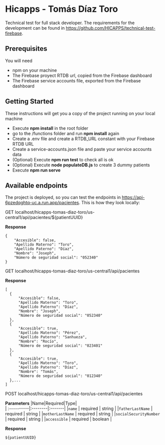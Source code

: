# Hicapps - Tomás Díaz Toro

Technical test for full stack developer. The requirements for the development can be found in https://github.com/HICAPPS/technical-test-firebase.

## Prerequisites
You will need
- npm on your machine
- The Firebase proyect RTDB url, copied from the Firebase dashboard
- The Firebase service accounts file, exported from the Firebase dashboard
  
## Getting Started

These instructions will get you a copy of the project running on your local machine
- Execute **npm install** in the root folder
- go to the /functions folder and run **npm install** again
- Create a .env file and create a RTDB_URL constant with your Firebase RTDB URL
- Create a service-accounts.json file and paste your service accounts data
- (Optional) Execute **npm run test** to check all is ok
- (Optional) Execute **node populateDB.js** to create 3 dummy patients
- Execute **npm run serve**

## Available endpoints
The project is deployed, so you can test the endpoints in https://api-6pzedqghtq-uc.a.run.app/pacientes. This is how they look locally:

GET localhost/hicapps-tomas-diaz-toro/us-central1/api/pacientes/${patientUUID}

**Response**
```
{
    "Accesible": false,
    "Apellido Materno": "Toro",
    "Apellido Paterno": "Díaz",
    "Nombre": "Joseph",
    "Número de seguridad social": "052340"
}
```
  
GET localhost/hicapps-tomas-diaz-toro/us-central1/api/pacientes

**Response**
```
[
  {
      "Accesible": false,
      "Apellido Materno": "Toro",
      "Apellido Paterno": "Díaz",
      "Nombre": "Joseph",
      "Número de seguridad social": "052340"
  },
  {
      "Accesible": true,
      "Apellido Materno": "Pérez",
      "Apellido Paterno": "Sanhueza",
      "Nombre": "Rocío",
      "Número de seguridad social": "023401"
  },
  {
      "Accesible": true,
      "Apellido Materno": "Toro",
      "Apellido Paterno": "Díaz",
      "Nombre": "Tomás",
      "Número de seguridad social": "012340"
  },...
]
```

POST localhost/hicapps-tomas-diaz-toro/us-central1/api/pacientes

**Parameters**
|Name|Required|Type|                                                                                                                                                      
| :----------|:--------|:-------|
|`name` | required | string  |
|`fatherLastName` | required | string  | 
|`motherLastName` | required | string |
|`socialSecurityNumber` | required | string  |
|`accessible` | required | boolean  |

**Response**
```
${patientUUID}
```
